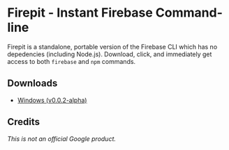 # Firepit - Instant Firebase Command-line

Firepit is a standalone, portable version of the Firebase CLI which has no depedencies (including Node.js). Download, click, and immediately get access to both `firebase` and `npm` commands.

## Downloads
* [Windows (v0.0.2-alpha)](http://storage.googleapis.com/fir-tools-builds/firepit/firepit-win.exe)

## Credits
*This is not an official Google product.*
